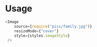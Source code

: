 # Usage

```js
<Image
    source={require("pics/family.jpg")}
    resizeMode={"cover"}
    style={styles.imageStyle}
 />
```
